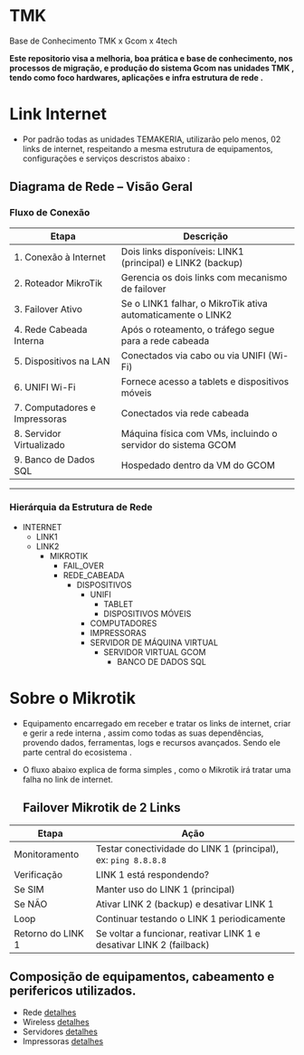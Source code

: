 # TMK
Base de Conhecimento TMK x Gcom x 4tech

  **Este repositorio visa a melhoria, boa prática e base de conhecimento, nos processos de migração, e produção do sistema Gcom nas unidades TMK , tendo como foco hardwares, aplicações e infra estrutura de rede .**

# Link Internet
- Por padrão todas as unidades TEMAKERIA, utilizarão pelo menos, 02 links de internet, respeitando a mesma estrutura de equipamentos, configurações e serviços descristos abaixo :

## Diagrama de Rede – Visão Geral

### Fluxo de Conexão

| Etapa                        | Descrição                                                                 |
|-----------------------------|---------------------------------------------------------------------------|
| 1. Conexão à Internet        | Dois links disponíveis: LINK1 (principal) e LINK2 (backup)                |
| 2. Roteador MikroTik         | Gerencia os dois links com mecanismo de failover                         |
| 3. Failover Ativo           | Se o LINK1 falhar, o MikroTik ativa automaticamente o LINK2              |
| 4. Rede Cabeada Interna      | Após o roteamento, o tráfego segue para a rede cabeada                   |
| 5. Dispositivos na LAN       | Conectados via cabo ou via UNIFI (Wi-Fi)                                 |
| 6. UNIFI Wi-Fi               | Fornece acesso a tablets e dispositivos móveis                           |
| 7. Computadores e Impressoras| Conectados via rede cabeada                                              |
| 8. Servidor Virtualizado     | Máquina física com VMs, incluindo o servidor do sistema GCOM             |
| 9. Banco de Dados SQL        | Hospedado dentro da VM do GCOM                                           |

---

### Hierárquia da Estrutura de Rede

- INTERNET  
  - LINK1  
  - LINK2  
    - MIKROTIK  
      - FAIL_OVER  
      - REDE_CABEADA  
        - DISPOSITIVOS  
          - UNIFI  
            - TABLET  
            - DISPOSITIVOS MÓVEIS  
          - COMPUTADORES  
          - IMPRESSORAS  
          - SERVIDOR DE MÁQUINA VIRTUAL  
            - SERVIDOR VIRTUAL GCOM  
              - BANCO DE DADOS SQL




# Sobre o Mikrotik
- Equipamento encarregado em receber e tratar os links de internet, criar e gerir a rede interna , assim como todas as suas dependências, provendo dados, ferramentas, logs e recursos avançados. Sendo ele parte central do ecosistema . 
 

 
 - O fluxo abaixo explica de forma simples , como o Mikrotik irá tratar uma falha no link de internet.
   ## Failover Mikrotik de 2 Links ##

| Etapa               | Ação                                                                 |
|---------------------|----------------------------------------------------------------------|
| Monitoramento       | Testar conectividade do LINK 1 (principal), ex: `ping 8.8.8.8`       |
| Verificação         | LINK 1 está respondendo?                                              |
| Se SIM              | Manter uso do LINK 1 (principal)                                     |
| Se NÃO              | Ativar LINK 2 (backup) e desativar LINK 1                            |
| Loop                | Continuar testando o LINK 1 periodicamente                           |
| Retorno do LINK 1   | Se voltar a funcionar, reativar LINK 1 e desativar LINK 2 (failback) |

## Composição de equipamentos, cabeamento e perifericos utilizados. 

- Rede [detalhes](Rede/Readme.md)
- Wireless  [detalhes](Wireless/Readme.md)
- Servidores  [detalhes](Servidor/Readme.md)
- Impressoras  [detalhes](Impressoras/Readme.md)
               
